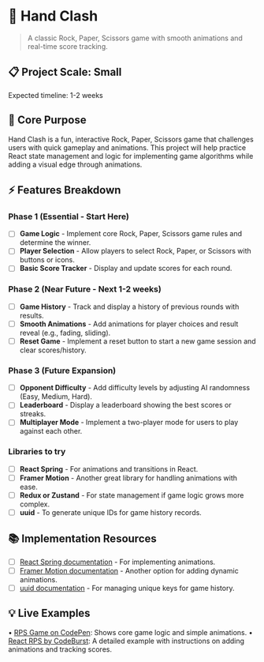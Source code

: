 # 🎯 Hand Clash
> A classic Rock, Paper, Scissors game with smooth animations and real-time score tracking.

## 📋 Project Scale: Small
Expected timeline: 1-2 weeks

## 🎯 Core Purpose
Hand Clash is a fun, interactive Rock, Paper, Scissors game that challenges users with quick gameplay and animations. This project will help practice React state management and logic for implementing game algorithms while adding a visual edge through animations.

## ⚡ Features Breakdown

### Phase 1 (Essential - Start Here)
- [ ] **Game Logic** - Implement core Rock, Paper, Scissors game rules and determine the winner.
- [ ] **Player Selection** - Allow players to select Rock, Paper, or Scissors with buttons or icons.
- [ ] **Basic Score Tracker** - Display and update scores for each round.

### Phase 2 (Near Future - Next 1-2 weeks)
- [ ] **Game History** - Track and display a history of previous rounds with results.
- [ ] **Smooth Animations** - Add animations for player choices and result reveal (e.g., fading, sliding).
- [ ] **Reset Game** - Implement a reset button to start a new game session and clear scores/history.

### Phase 3 (Future Expansion)
- [ ] **Opponent Difficulty** - Add difficulty levels by adjusting AI randomness (Easy, Medium, Hard).
- [ ] **Leaderboard** - Display a leaderboard showing the best scores or streaks.
- [ ] **Multiplayer Mode** - Implement a two-player mode for users to play against each other.

### Libraries to try
- [ ] **React Spring** - For animations and transitions in React.
- [ ] **Framer Motion** - Another great library for handling animations with ease.
- [ ] **Redux or Zustand** - For state management if game logic grows more complex.
- [ ] **uuid** - To generate unique IDs for game history records.

## 📚 Implementation Resources
- [ ] [React Spring documentation](https://www.react-spring.dev/docs) - For implementing animations.
- [ ] [Framer Motion documentation](https://www.framer.com/docs/) - Another option for adding dynamic animations.
- [ ] [uuid documentation](https://www.npmjs.com/package/uuid) - For managing unique keys for game history.

## 💡 Live Examples
• [RPS Game on CodePen](https://codepen.io/collection/DLKNJY): Shows core game logic and simple animations.
• [React RPS by CodeBurst](https://codeburst.io/build-a-rock-paper-scissors-game-in-react-b15e0f9a09b0): A detailed example with instructions on adding animations and tracking scores.